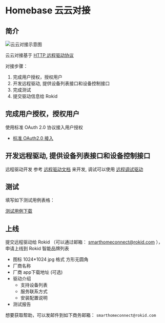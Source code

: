 # Homebase 云云对接

## 简介

![云云对接示意图](https://s.rokidcdn.com/homebase/upload/BygMjQZwM.jpg)

云云对接基于 [HTTP 远程驱动协议](http-remote-driver.md)

对接步骤：

1. 完成用户授权，授权用户
2. 开发远程驱动, 提供设备列表接口和设备控制接口
3. 完成测试
4. 提交驱动信息给 Rokid

## 完成用户授权，授权用户

使用标准 OAuth 2.0 协议接入用户授权

- [标准 OAuth2.0 接入](rfc6749.md)

## 开发远程驱动, 提供设备列表接口和设备控制接口

远程驱动开发 参考 [远程驱动文档](http-remote-driver.md) 来开发, 调试可以使用 [远程调试驱动](../tools/developer-driver.md)

## 测试

填写如下测试用例表格：

[测试用例下载](https://s.rokidcdn.com/homebase/upload/HkOw4tzcf.xlsx)

## 上线

提交远程驱动给 Rokid （可以通过邮箱： smarthomeconnect@rokid.com ），申请上线到 Rokid 智能品牌列表

- 图标 1024*1024 jpg 格式 方形无圆角
- 厂商名称
- 厂商 app下载地址 (可选)
- 驱动介绍
  - 支持设备列表
  - 服务联系方式
  - 安装配置说明
- 测试报告

想要获取帮助，可以发邮件到如下商务邮箱： `smarthomeconnect@rokid.com`
